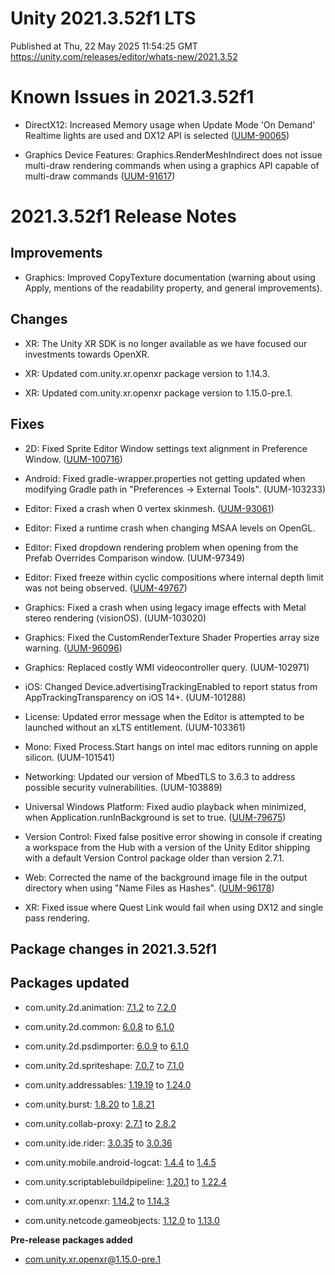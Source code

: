 # Unity 2021.3.52f1 LTS
Published at Thu, 22 May 2025 11:54:25 GMT  
https://unity.com/releases/editor/whats-new/2021.3.52

# Known Issues in 2021.3.52f1

- DirectX12: Increased Memory usage when Update Mode 'On Demand' Realtime lights are used and DX12 API is selected
    ([UUM-90065](https://issuetracker.unity3d.com/issues/increased-memory-usage-when-update-mode-on-demand-realtime-lights-are-used-and-dx12-api-is-selected))

- Graphics Device Features: Graphics.RenderMeshIndirect does not issue multi-draw rendering commands when using a graphics API capable of multi-draw commands
    ([UUM-91617](https://issuetracker.unity3d.com/issues/graphics-dot-rendermeshindirect-does-not-issue-multi-draw-rendering-commands-when-using-a-graphics-api-capable-of-multi-draw-commands))



# 2021.3.52f1 Release Notes

## Improvements

- Graphics: Improved CopyTexture documentation \(warning about using Apply, mentions of the readability property, and general improvements\).



## Changes

- XR: The Unity XR SDK is no longer available as we have focused our investments towards OpenXR.

- XR: Updated com.unity.xr.openxr package version to 1.14.3.

- XR: Updated com.unity.xr.openxr package version to 1.15.0-pre.1.



## Fixes

- 2D: Fixed Sprite Editor Window settings text alignment in Preference Window.
    ([UUM-100716](https://issuetracker.unity3d.com/issues/misaligned-text-in-preferences-window-2d-animation-asperite-and-sprite-editor-preferences))

- Android: Fixed gradle-wrapper.properties not getting updated when modifying Gradle path in "Preferences -&gt; External Tools".
    (UUM-103233)

- Editor: Fixed a crash when 0 vertex skinmesh.
    ([UUM-93061](https://issuetracker.unity3d.com/issues/crash-on-skinnedmeshrenderer-updateskinnedmeshes-when-interacting-with-the-editor-in-a-specific-scene))

- Editor: Fixed a runtime crash when changing MSAA levels on OpenGL.

- Editor: Fixed dropdown rendering problem when opening from the Prefab Overrides Comparison window.
    (UUM-97349)

- Editor: Fixed freeze within cyclic compositions where internal depth limit was not being observed.
    ([UUM-49767](https://issuetracker.unity3d.com/issues/unity-freezes-when-opening-a-project))

- Graphics: Fixed a crash when using legacy image effects with Metal stereo rendering \(visionOS\).
    (UUM-103020)

- Graphics: Fixed the CustomRenderTexture Shader Properties array size warning.
    ([UUM-96096](https://issuetracker.unity3d.com/issues/property-exceeds-previous-array-size-2-vs-1-warnings-are-thrown-making-it-impossible-to-work-with-the-update-zones-of-the-customrendertexture-when-updating-the-script))

- Graphics: Replaced costly WMI videocontroller query.
    (UUM-102971)

- iOS: Changed Device.advertisingTrackingEnabled to report status from AppTrackingTransparency on iOS 14+.
    (UUM-101288)

- License: Updated error message when the Editor is attempted to be launched without an xLTS entitlement.
    (UUM-103361)

- Mono: Fixed Process.Start hangs on intel mac editors running on apple silicon.
    (UUM-101541)

- Networking: Updated our version of MbedTLS to 3.6.3 to address possible security vulnerabilities.
    (UUM-103889)

- Universal Windows Platform: Fixed audio playback when minimized, when Application.runInBackground is set to true.
    ([UUM-79675](https://issuetracker.unity3d.com/issues/audio-is-paused-when-the-player-is-minimized-and-application-dot-runinbackground-is-true))

- Version Control: Fixed false positive error showing in console if creating a workspace from the Hub with a version of the Unity Editor shipping with a default Version Control package older than version 2.7.1.

- Web: Corrected the name of the background image file in the output directory when using "Name Files as Hashes".
    ([UUM-96178](https://issuetracker.unity3d.com/issues/background-image-name-is-not-being-hashed-when-using-a-webgl-build-with-the-hashed-names-option))

- XR: Fixed issue where Quest Link would fail when using DX12 and single pass rendering.




## Package changes in 2021.3.52f1

## Packages updated

- com.unity.2d.animation: [7.1.2](https://docs.unity3d.com/Packages/com.unity.2d.animation@7.1//changelog/CHANGELOG.html) to [7.2.0](https://docs.unity3d.com/Packages/com.unity.2d.animation@7.2//changelog/CHANGELOG.html)

- com.unity.2d.common: [6.0.8](https://docs.unity3d.com/Packages/com.unity.2d.common@6.0//changelog/CHANGELOG.html) to [6.1.0](https://docs.unity3d.com/Packages/com.unity.2d.common@6.1//changelog/CHANGELOG.html)

- com.unity.2d.psdimporter: [6.0.9](https://docs.unity3d.com/Packages/com.unity.2d.psdimporter@6.0//changelog/CHANGELOG.html) to [6.1.0](https://docs.unity3d.com/Packages/com.unity.2d.psdimporter@6.1//changelog/CHANGELOG.html)

- com.unity.2d.spriteshape: [7.0.7](https://docs.unity3d.com/Packages/com.unity.2d.spriteshape@7.0//changelog/CHANGELOG.html) to [7.1.0](https://docs.unity3d.com/Packages/com.unity.2d.spriteshape@7.1//changelog/CHANGELOG.html)

- com.unity.addressables: [1.19.19](https://docs.unity3d.com/Packages/com.unity.addressables@1.19//changelog/CHANGELOG.html) to [1.24.0](https://docs.unity3d.com/Packages/com.unity.addressables@1.24//changelog/CHANGELOG.html)

- com.unity.burst: [1.8.20](https://docs.unity3d.com/Packages/com.unity.burst@1.8//changelog/CHANGELOG.html) to [1.8.21](https://docs.unity3d.com/Packages/com.unity.burst@1.8//changelog/CHANGELOG.html)

- com.unity.collab-proxy: [2.7.1](https://docs.unity3d.com/Packages/com.unity.collab-proxy@2.7//changelog/CHANGELOG.html) to [2.8.2](https://docs.unity3d.com/Packages/com.unity.collab-proxy@2.8//changelog/CHANGELOG.html)

- com.unity.ide.rider: [3.0.35](https://docs.unity3d.com/Packages/com.unity.ide.rider@3.0//changelog/CHANGELOG.html) to [3.0.36](https://docs.unity3d.com/Packages/com.unity.ide.rider@3.0//changelog/CHANGELOG.html)

- com.unity.mobile.android-logcat: [1.4.4](https://docs.unity3d.com/Packages/com.unity.mobile.android-logcat@1.4//changelog/CHANGELOG.html) to [1.4.5](https://docs.unity3d.com/Packages/com.unity.mobile.android-logcat@1.4//changelog/CHANGELOG.html)

- com.unity.scriptablebuildpipeline: [1.20.1](https://docs.unity3d.com/Packages/com.unity.scriptablebuildpipeline@1.20//changelog/CHANGELOG.html) to [1.22.4](https://docs.unity3d.com/Packages/com.unity.scriptablebuildpipeline@1.22//changelog/CHANGELOG.html)

- com.unity.xr.openxr: [1.14.2](https://docs.unity3d.com/Packages/com.unity.xr.openxr@1.14//changelog/CHANGELOG.html) to [1.14.3](https://docs.unity3d.com/Packages/com.unity.xr.openxr@1.14//changelog/CHANGELOG.html)

- com.unity.netcode.gameobjects: [1.12.0](https://docs.unity3d.com/Packages/com.unity.netcode.gameobjects@1.12//changelog/CHANGELOG.html) to [1.13.0](https://docs.unity3d.com/Packages/com.unity.netcode.gameobjects@1.13//changelog/CHANGELOG.html)

**Pre-release packages added**

- [com.unity.xr.openxr@1.15.0-pre.1](https://docs.unity3d.com/Packages/com.unity.xr.openxr@1.15//changelog/CHANGELOG.html)